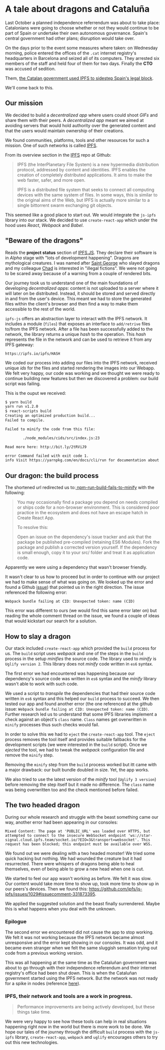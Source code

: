# A tale about dragons and Cataluña

Last October a planned independence referrendum was about to take place: Catalonians were going to choose whether or not they would continue to be part of Spain or undertake their own autonomous governance. Spain's central government had other plans; disruption would take over.

On the days prior to the event some measures where taken: on Wednesday morning, police entered the offices of the `.cat` internet registry's headquarters in Barcelona and seized all of its computers. They arrested six members of the staff and held four of them for two days. Finally the **CTO** was accused of sedition.

Them, [the Catalan government used IPFS to sidestep Spain's legal block](http://la3.org/~kilburn/blog/catalan-government-bypass-ipfs/).

We'll come back to this.


## Our mission

We decided to build a _decentralized app_ where users could shoot _GIFs_ and share them with their peers. A _decentralized app_ meant we aimed at avoiding servers that would hold authority over the generated content and that the users would maintain ownership of their creations.

We found communities, platforms, tools and other resources for such a mission. One of such networks is called [IPFS](https://ipfs.io).

From its overview section in the [IPFS](https://github.com/ipfs/ipfs) repo at Github:

>IPFS (the InterPlanetary File System) is a new hypermedia distribution protocol, addressed by content and identities. IPFS enables the creation of completely distributed applications. It aims to make the web faster, safer, and more open.
>
>IPFS is a distributed file system that seeks to connect all computing devices with the same system of files. In some ways, this is similar to the original aims of the Web, but IPFS is actually more similar to a single bittorrent swarm exchanging git objects.

This seemed like a good place to start out. We would integrate the `js-ipfs` library into our stack. We decided to use `create-react-app` which under the hood uses _React_, _Webpack_ and _Babel_.


## "Beware of the dragons"

Reads the **project status** section of [IPFS.JS](https://github.com/ipfs/js-ipfs). They declare their software is in _Alpha_ stage with "lots of development happening". Dragons are mythological creatures. I was named after [Saint George](https://en.wikipedia.org/wiki/Saint_George) who slayed dragons and my colleague [Chad](https://github.com/chadoh) is interested in "illegal fictions". We were not going to be scared away because of a warning from a couple of rendered bits.

Our journey took us to understand one of the main foundations of developing _decentralized apps_: content is not uploaded to a server where it will later on be distributed. Instead, it should be stored and served directly in and from the user's device. This meant we had to store the generated files within the client's browser and then find a way to make them accessible to the rest of the world.

`ipfs-js` offers an abstraction layer to interact with the IPFS network. It includes a module (`files`) that exposes an interface to `add/retrive` files to/from the IPFS network. After a file has been successfully added to the network, the library returns a unique _hash_ to the operation. This _hash_ represents the file in the network and can be used to retrieve it from any IPFS gateway:

```
https://ipfs.io/ipfs/HASH
```

We coded our process into adding our files into the IPFS network, received unique _ids_ for the files and started rendering the images into our Webapp. We felt very happy, our code was working and we thought we were ready to continue building new features but then we discovered a problem: our build script was failing.

This is the ouput we received:

```sh
$ yarn build
yarn run v1.2.0
$ react-scripts build
Creating an optimized production build...
Failed to compile.

Failed to minify the code from this file:

        ./node_modules/cids/src/index.js:23

Read more here: http://bit.ly/2tRViJ9

error Command failed with exit code 1.
info Visit https://yarnpkg.com/en/docs/cli/run for documentation about this command.
```


## Our dragon: the build process

The shortened url redirected us to:[ npm-run-build-fails-to-minify](http://bit.ly/2tRViJ9) with the following:

>You may occasionally find a package you depend on needs compiled or ships code for a non-browser environment. This is considered poor practice in the ecosystem and does not have an escape hatch in Create React App.
>
>To resolve this:
>
>Open an issue on the dependency's issue tracker and ask that the package be published pre-compiled (retaining ES6 Modules). Fork the package and publish a corrected version yourself. If the dependency is small enough, copy it to your src/ folder and treat it as application code.

Apparently we were using a dependency that wasn't browser friendly.

It wasn't clear to us how to proceed but in order to continue with our project we had to make sense of what was going on. We looked up the error and found a Github [issue](https://github.com/ipld/js-cid/issues/38)) that pointed us in the right direction. The issue referenced the following error:

```
Webpack bundle failing at CID: Unexpected token: name (CID)
```

This error was different to ours (we would find this same error later on) but reading the whole comment thread on the issue, we found a couple of ideas that would kickstart our search for a solution.


## How to slay a dragon

Our stack included `create-react-app` which provided the `build` process for us. The `build` script uses _webpack_ and one of the steps in the `build` process in the setup _minifies_ the source code. The library used to _minify_ is `Uglify version 2`. This library does not _minify_ code written in `es6` syntax.

The first error we had encountered was happening because our dependency's source code was written in `es6` syntax and the _minify_ library wasn't able to work with such code.

We used a script to _transpile_ the dependencies that had their source code written in `es6` syntax and this helped our `build` process to succeed. We then tested our app and found another error (the one referenced at the github issue: `Webpack bundle failing at CID: Unexpected token: name (CID)`. Further research led us to understand that some IPFS libraries implement a check against an object's `class` name. `Class` names get overwritten in `minify` processes thus such checks would fail.

In order to solve this we had to `eject` the `create-react-app` tool. The `eject` process removes the tool itself and provides suitable fallbacks for the development scripts (we were interested in the `build` script). Once we _ejected_ the tool, we had to tweak the _webpack_ configuration file and remove the `minify` step.

Removing the `minify` step from the `build` process worked but itt came with a major drawback: our built bundle doubled in size. Yet, the app works.

We also tried to use the latest version of the _minify_ tool (`Uglify 3 version`) before removing the step itself but it made no difference. The `class` name was being overwritten too and the check mentioned before failed.


## The two headed dragon

During our whole research and struggle with the beast something came our way, another error had been appearing in our consoles:

```
Mixed Content: The page at 'PUBLIC_URL' was loaded over HTTPS, but attempted to connect to the insecure WebSocket endpoint 'ws://star-signal.cloud.ipfs.team/socket.io/?EIO=3&transport=websocket'. This request has been blocked; this endpoint must be available over WSS.
```

We found out we were dealing with a two headed monster! We tried some quick hacking but nothing. We had wounded the creature but it had resurrected. There were whispers of dragons being able to heal themselves, even of being able to grow a new head when one is cut.

We started to feel our app wasn't working as before. We felt it was slow. Our content would take more time to show up, took more time to show up in our peers's devices. Then we found this: https://github.com/ipfs/js-ipfs/issues/1029#issuecomment-331873395.

We applied the suggested solution and the beast finally surrendered. Maybe this is what happens when you deal with the unknown.


### Epilogue

The second error we encountered did not cause the app to stop working. We felt it was not working because the IPFS network became almost unresponsive and the error kept showing in our consoles. It was odd, and it became even stranger when we felt the same sluggish sensation trying out code from a previous working version.

This was all happening at the same time as the Cataluñan government was about to go through with their independence referendum and their internet registry's office had been shut down. This is when the Cataluñan government started using the IPFS network. But the network was not ready for a spike in nodes (reference [here](https://discuss.ipfs.io/t/ipfs-daemon-is-eating-up-all-the-resources-on-my-computer-what-is-happening/1241/2)).


### IPFS, their network and tools are a work in progress.

>Performance improvements are being actively developed, but these things take time.

We were very happy to see how these tools can help in real situations happening right now in the world but there is more work to be done. We hope our tales of the journey through the difficult `build` process with the `js-ipfs` library, `create-react-app`, `webpack` and `uglify` encourages others to try out this new technologies.
